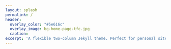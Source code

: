 ```yaml
---
layout: splash
permalink: /
header:
  overlay_color: "#5e616c"
  overlay_image: bg-home-page-tfc.jpg
  caption:
excerpt: 'A flexible two-column Jekyll theme. Perfect for personal sites, blogs, and portfolios hosted on GitHub or your own server.'
---
```

